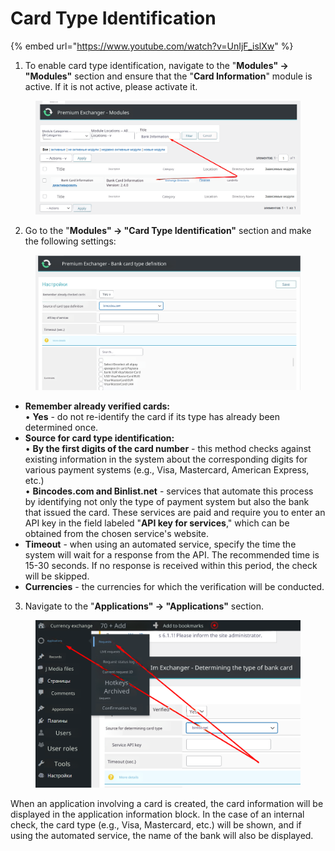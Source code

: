 # Card Type Identification

{% embed url="https://www.youtube.com/watch?v=UnIjF_islXw" %}

1. To enable card type identification, navigate to the "**Modules" -> "Modules"** section and ensure that the "**Card Information**" module is active. If it is not active, please activate it.

<figure><img src="../../.gitbook/assets/Screenshot_1 (1)_eng.png" alt=""><figcaption></figcaption></figure>

2. Go to the "**Modules" -> "Card Type Identification"** section and make the following settings:

<figure><img src="../../.gitbook/assets/Screenshot_2 (1)_eng.png" alt=""><figcaption></figcaption></figure>

* **Remember already verified cards:**\
  • **Yes** - do not re-identify the card if its type has already been determined once.
* **Source for card type identification:**\
  • **By the first digits of the card number** - this method checks against existing information in the system about the corresponding digits for various payment systems (e.g., Visa, Mastercard, American Express, etc.)\
  • **Bincodes.com and Binlist.net** - services that automate this process by identifying not only the type of payment system but also the bank that issued the card. These services are paid and require you to enter an API key in the field labeled "**API key for services**," which can be obtained from the chosen service's website.
* **Timeout** - when using an automated service, specify the time the system will wait for a response from the API. The recommended time is 15-30 seconds. If no response is received within this period, the check will be skipped.
* **Currencies** - the currencies for which the verification will be conducted.

3. Navigate to the "**Applications" -> "Applications"** section.

<figure><img src="../../.gitbook/assets/Screenshot_3_eng.png" alt=""><figcaption></figcaption></figure>

When an application involving a card is created, the card information will be displayed in the application information block. In the case of an internal check, the card type (e.g., Visa, Mastercard, etc.) will be shown, and if using the automated service, the name of the bank will also be displayed.